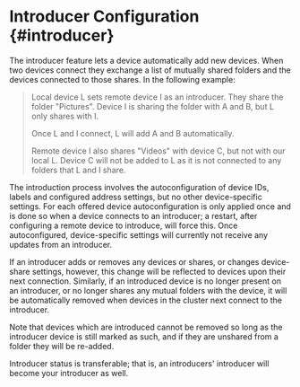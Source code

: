 Introducer Configuration {#introducer}
========================

The introducer feature lets a device automatically add new devices. When
two devices connect they exchange a list of mutually shared folders and
the devices connected to those shares. In the following example:

> Local device L sets remote device I as an introducer. They share the
> folder \"Pictures\". Device I is sharing the folder with A and B, but
> L only shares with I.
>
> Once L and I connect, L will add A and B automatically.
>
> Remote device I also shares \"Videos\" with device C, but not with our
> local L. Device C will not be added to L as it is not connected to any
> folders that L and I share.

The introduction process involves the autoconfiguration of device IDs,
labels and configured address settings, but no other device-specific
settings. For each offered device autoconfiguration is only applied once
and is done so when a device connects to an introducer; a restart, after
configuring a remote device to introduce, will force this. Once
autoconfigured, device-specific settings will currently not receive any
updates from an introducer.

If an introducer adds or removes any devices or shares, or changes
device-share settings, however, this change will be reflected to devices
upon their next connection. Similarly, if an introduced device is no
longer present on an introducer, or no longer shares any mutual folders
with the device, it will be automatically removed when devices in the
cluster next connect to the introducer.

Note that devices which are introduced cannot be removed so long as the
introducer device is still marked as such, and if they are unshared from
a folder they will be re-added.

Introducer status is transferable; that is, an introducers\' introducer
will become your introducer as well.
